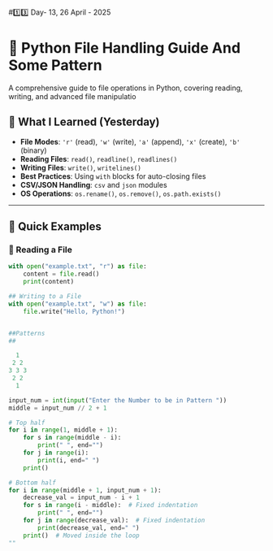 #1️⃣3️⃣ Day- 13,  26 April - 2025
# 📂 Python File Handling Guide And Some Pattern

A comprehensive guide to file operations in Python, covering reading, writing, and advanced file manipulatio
## 📌 What I Learned (Yesterday)
- **File Modes**: `'r'` (read), `'w'` (write), `'a'` (append), `'x'` (create), `'b'` (binary)
- **Reading Files**: `read()`, `readline()`, `readlines()`
- **Writing Files**: `write()`, `writelines()`
- **Best Practices**: Using `with` blocks for auto-closing files
- **CSV/JSON Handling**: `csv` and `json` modules
- **OS Operations**: `os.rename()`, `os.remove()`, `os.path.exists()`

---

## 🚀 Quick Examples

### 📖 Reading a File
```python
with open("example.txt", "r") as file:
    content = file.read()
    print(content)

## Writing to a File
with open("example.txt", "w") as file:
    file.write("Hello, Python!")


##Patterns
##

  1
 2 2
3 3 3
 2 2
  1

input_num = int(input("Enter the Number to be in Pattern "))
middle = input_num // 2 + 1

# Top half
for i in range(1, middle + 1):
    for s in range(middle - i):
        print(" ", end="")
    for j in range(i):
        print(i, end=" ")
    print()

# Bottom half
for i in range(middle + 1, input_num + 1):
    decrease_val = input_num - i + 1
    for s in range(i - middle):  # Fixed indentation
        print(" ", end="")
    for j in range(decrease_val):  # Fixed indentation
        print(decrease_val, end=" ")
    print()  # Moved inside the loop
""
